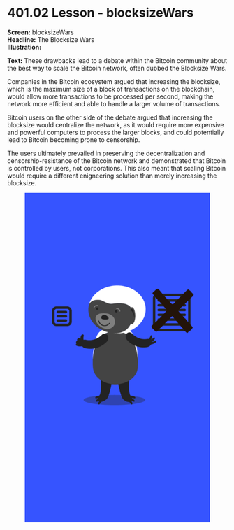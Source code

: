 # 401.02 Lesson - blocksizeWars

**Screen:** blocksizeWars\
**Headline:** The Blocksize Wars\
**Illustration:**

**Text:** These drawbacks lead to a debate within the Bitcoin community about the best way to scale the Bitcoin network, often dubbed the Blocksize Wars.&#x20;

Companies in the Bitcoin ecosystem argued that increasing the blocksize, which is the maximum size of a block of transactions on the blockchain, would allow more transactions to be processed per second, making the network more efficient and able to handle a larger volume of transactions.

Bitcoin users on the other side of the debate argued that increasing the blocksize would centralize the network, as it would require more expensive and powerful computers to process the larger blocks, and could potentially lead to Bitcoin becoming prone to censorship.

The users ultimately prevailed in preserving the decentralization and censorship-resistance of the Bitcoin network and demonstrated that Bitcoin is controlled by users, not corporations. This also meant that scaling Bitcoin would require a different enigneering solution than merely increasing the blocksize.

<figure><img src="../.gitbook/assets/401-02.png" alt=""><figcaption></figcaption></figure>
